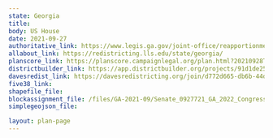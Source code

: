 ```yaml
---
state: Georgia
title:
body: US House
date: 2021-09-27
authoritative_link: https://www.legis.ga.gov/joint-office/reapportionment
allabout_link: https://redistricting.lls.edu/state/georgia/
planscore_link: https://planscore.campaignlegal.org/plan.html?20210928T184613.130407781Z
districtbuilder_link: https://app.districtbuilder.org/projects/91d1de25-e444-47c8-81ed-cef769aab5c2
davesredist_link: https://davesredistricting.org/join/d772d665-db6b-44d6-8849-7c13c6c3f385
five38_link:
shapefile_file:
blockassignment_file: /files/GA-2021-09/Senate_0927721_GA_2022_Congressional_Proposal.zip
simplegeojson_file:

layout: plan-page
---
```

